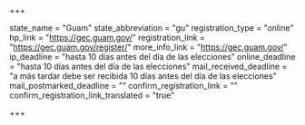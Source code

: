 +++

state_name = "Guam"
state_abbreviation = "gu"
registration_type = "online"
hp_link = "https://gec.guam.gov/"
registration_link = "https://gec.guam.gov/register/"
more_info_link = "https://gec.guam.gov/"
ip_deadline = "hasta 10 días antes del día de las elecciones"
online_deadline = "hasta 10 días antes del día de las elecciones"
mail_received_deadline = "a más tardar debe ser recibida 10 días antes del día de las elecciones"
mail_postmarked_deadline = ""
confirm_registration_link = ""
confirm_registration_link_translated = "true"

+++